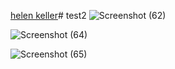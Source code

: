 [helen keller](https://github.com/user-attachments/assets/030f29ed-8005-4848-99f3-adef070c3109)# test2
![Screenshot (62)](https://github.com/user-attachments/assets/da1939ff-7014-4b00-a61b-1fe311ae649a)

![Screenshot (64)](https://github.com/user-attachments/assets/b70c070f-328e-43ed-8e92-02729f37e47f)

![Screenshot (65)](https://github.com/user-attachments/assets/b64fe617-257f-40fe-9038-50ae91787907)
